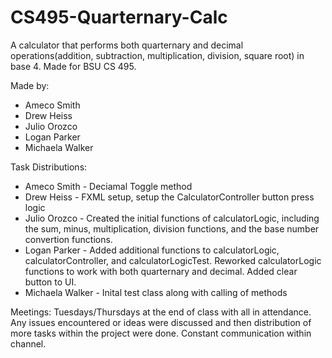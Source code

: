 # CS495-Quarternary-Calc

A calculator that performs both quarternary and decimal operations(addition, subtraction, multiplication, division, square root) in base 4.
Made for BSU CS 495.

Made by:
* Ameco Smith
* Drew Heiss
* Julio Orozco
* Logan Parker
* Michaela Walker

Task Distributions:
* Ameco Smith - Deciamal Toggle method 
* Drew Heiss - FXML setup, setup the CalculatorController button press logic
* Julio Orozco - Created the initial functions of calculatorLogic, including the sum, minus, multiplication, division functions, and the base number convertion functions.
* Logan Parker - Added additional functions to calculatorLogic, calculatorController, and calculatorLogicTest. Reworked calculatorLogic functions to work with both quarternary and decimal. Added clear button to UI.
* Michaela Walker - Inital test class along with calling of methods

Meetings:
Tuesdays/Thursdays at the end of class with all in attendance. Any issues encountered or ideas were discussed and then distribution of more tasks within the project were done. Constant communication within channel.
